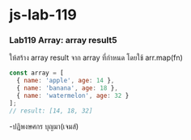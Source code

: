 # js-lab-119
### Lab119 Array: array result5
ให้สร้าง array result จาก array ที่กำหนด โดยใช้ arr.map(fn)

```JavaScript
const array = [
  { name: 'apple', age: 14 },
  { name: 'banana', age: 18 },
  { name: 'watermelon', age: 32 }
];
// result: [14, 18, 32]
```
-ปฏิพงษศกร บุญมา(เจมส์)
